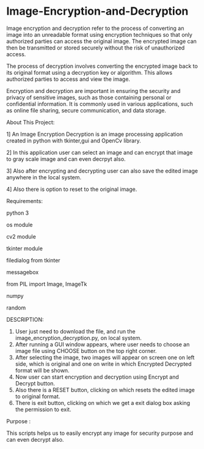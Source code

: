 # Image-Encryption-and-Decryption
Image encryption and decryption refer to the process of converting an image into an unreadable format using encryption techniques so that only authorized parties can access the original image. The encrypted image can then be transmitted or stored securely without the risk of unauthorized access.

The process of decryption involves converting the encrypted image back to its original format using a decryption key or algorithm. This allows authorized parties to access and view the image.

Encryption and decryption are important in ensuring the security and privacy of sensitive images, such as those containing personal or confidential information. It is commonly used in various applications, such as online file sharing, secure communication, and data storage.

About This Project:

1] An Image Encryption Decryption is an image processing application created in python with tkinter,gui and OpenCv library.

2] In this application user can select an image and can encrypt that image to gray scale image and can even decrpyt also.

3] Also after encrypting and decrypting user can also save the edited image anywhere in the local system.

4] Also there is option to reset to the original image.

Requirements:

python 3

os module

cv2 module

tkinter module

filedialog from tkinter

messagebox

from PIL import Image, ImageTk

numpy

random

DESCRIPTION:

1) User just need to download the file, and run the image_encryption_decryption.py, on local system.
2) After running a GUI window appears, where user needs to choose an image file using CHOOSE button on the top right corner.
3) After selecting the image, two images will appear on screen one on left side, which is original and one on write in which Encrypted Decrypted format will be shown.
4) Now user can start encryption and decryption using Encrypt and Decrypt button.
5) Also there is a RESET button, clicking on which resets the edited image to original format.
6) There is exit button, clicking on which we get a exit dialog box asking the permission to exit.
 
Purpose :

This scripts helps us to easily encrypt any image for security purpose and can even decrypt also.





